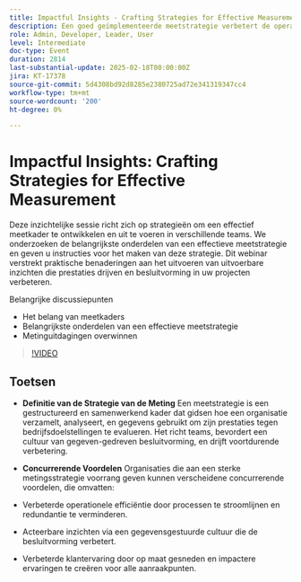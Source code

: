 ```yaml
---
title: Impactful Insights - Crafting Strategies for Effective Measurement
description: Een goed geïmplementeerde meetstrategie verbetert de operationele efficiëntie, bevordert gegevensgestuurde besluitvorming en verbetert de ervaringen van klanten, waardoor organisaties een concurrentievoordeel krijgen.
role: Admin, Developer, Leader, User
level: Intermediate
doc-type: Event
duration: 2814
last-substantial-update: 2025-02-18T00:00:00Z
jira: KT-17378
source-git-commit: 5d4308bd92d8285e2380725ad72e341319347cc4
workflow-type: tm+mt
source-wordcount: '200'
ht-degree: 0%

---
```



# Impactful Insights: Crafting Strategies for Effective Measurement

Deze inzichtelijke sessie richt zich op strategieën om een effectief meetkader te ontwikkelen en uit te voeren in verschillende teams. We onderzoeken de belangrijkste onderdelen van een effectieve meetstrategie en geven u instructies voor het maken van deze strategie. Dit webinar verstrekt praktische benaderingen aan het uitvoeren van uitvoerbare inzichten die prestaties drijven en besluitvorming in uw projecten verbeteren.

Belangrijke discussiepunten

* Het belang van meetkaders
* Belangrijkste onderdelen van een effectieve meetstrategie
* Metinguitdagingen overwinnen

>[!VIDEO](https://video.tv.adobe.com/v/3444457/?learn=on&enablevpops)

## Toetsen

* **Definitie van de Strategie van de Meting** Een meetstrategie is een gestructureerd en samenwerkend kader dat gidsen hoe een organisatie verzamelt, analyseert, en gegevens gebruikt om zijn prestaties tegen bedrijfsdoelstellingen te evalueren. Het richt teams, bevordert een cultuur van gegeven-gedreven besluitvorming, en drijft voortdurende verbetering.

* **Concurrerende Voordelen** Organisaties die aan een sterke metingsstrategie voorrang geven kunnen verscheidene concurrerende voordelen, die omvatten:

* Verbeterde operationele efficiëntie door processen te stroomlijnen en redundantie te verminderen.
* Acteerbare inzichten via een gegevensgestuurde cultuur die de besluitvorming verbetert.
* Verbeterde klantervaring door op maat gesneden en impactere ervaringen te creëren voor alle aanraakpunten.
